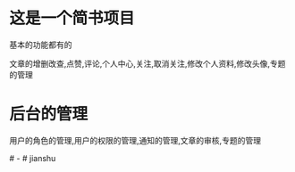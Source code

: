 <h1>这是一个简书项目</h1>
<p>基本的功能都有的</p>
<p>
文章的增删改查,点赞,评论,个人中心,关注,取消关注,修改个人资料,修改头像,专题的管理
</p>

<h1>后台的管理</h1>
<p>用户的角色的管理,用户的权限的管理,通知的管理,文章的审核,专题的管理</p># -
# jianshu
